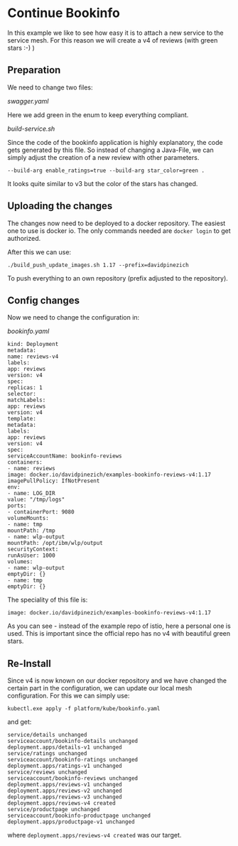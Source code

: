 # Continue Bookinfo

In this example we like to see how easy it is to attach a new service to the service mesh.
For this reason we will create a v4 of reviews (with green stars :-) )

## Preparation

We need to change two files:

_swagger.yaml_

Here we add green in the enum to keep everything compliant.

_build-service.sh_

Since the code of the bookinfo application is highly explanatory, the code gets generated by this file.
So instead of changing a Java-File, we can simply adjust the creation of a new review with other parameters.

```docker build --pull -t "${PREFIX}/examples-bookinfo-reviews-v4:${VERSION}" -t "${PREFIX}/examples-bookinfo-reviews-v4:latest" --build-arg service_version=v3 \
--build-arg enable_ratings=true --build-arg star_color=green .
```

It looks quite similar to v3 but the color of the stars has changed.

## Uploading the changes

The changes now need to be deployed to a docker repository. The easiest one to use is docker io.
The only commands needed are ```docker login``` to get authorized.

After this we can use:

```
./build_push_update_images.sh 1.17 --prefix=davidpinezich
```

To push everything to an own repository (prefix adjusted to the repository).

## Config changes

Now we need to change the configuration in:

_bookinfo.yaml_


```apiVersion: apps/v1
kind: Deployment
metadata:
name: reviews-v4
labels:
app: reviews
version: v4
spec:
replicas: 1
selector:
matchLabels:
app: reviews
version: v4
template:
metadata:
labels:
app: reviews
version: v4
spec:
serviceAccountName: bookinfo-reviews
containers:
- name: reviews
image: docker.io/davidpinezich/examples-bookinfo-reviews-v4:1.17
imagePullPolicy: IfNotPresent
env:
- name: LOG_DIR
value: "/tmp/logs"
ports:
- containerPort: 9080
volumeMounts:
- name: tmp
mountPath: /tmp
- name: wlp-output
mountPath: /opt/ibm/wlp/output
securityContext:
runAsUser: 1000
volumes:
- name: wlp-output
emptyDir: {}
- name: tmp
emptyDir: {}
```

The speciality of this file is:
```
image: docker.io/davidpinezich/examples-bookinfo-reviews-v4:1.17
```

As you can see - instead of the example repo of istio, here a personal one is used.
This is important since the official repo has no v4 with beautiful green stars.

## Re-Install

Since v4 is now known on our docker repository and we have changed the certain part in the configuration, we can update our local mesh configuration.
For this we can simply use:

```
kubectl.exe apply -f platform/kube/bookinfo.yaml 
```

and get:
```
service/details unchanged
serviceaccount/bookinfo-details unchanged
deployment.apps/details-v1 unchanged
service/ratings unchanged
serviceaccount/bookinfo-ratings unchanged
deployment.apps/ratings-v1 unchanged
service/reviews unchanged
serviceaccount/bookinfo-reviews unchanged
deployment.apps/reviews-v1 unchanged
deployment.apps/reviews-v2 unchanged
deployment.apps/reviews-v3 unchanged
deployment.apps/reviews-v4 created
service/productpage unchanged
serviceaccount/bookinfo-productpage unchanged
deployment.apps/productpage-v1 unchanged
```

where ```deployment.apps/reviews-v4 created``` was our target.
